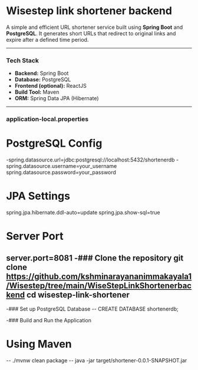 # Wisestep link shortener backend

A simple and efficient URL shortener service built using **Spring Boot** and **PostgreSQL**. It generates short URLs that redirect to original links and expire after a defined time period.

---

### Tech Stack

- **Backend:** Spring Boot
- **Database:** PostgreSQL
- **Frontend (optional):** ReactJS
- **Build Tool:** Maven
- **ORM:** Spring Data JPA (Hibernate)

---
### application-local.properties

# PostgreSQL Config
-spring.datasource.url=jdbc:postgresql://localhost:5432/shortenerdb
-spring.datasource.username=your_username
spring.datasource.password=your_password

# JPA Settings
spring.jpa.hibernate.ddl-auto=update
spring.jpa.show-sql=true

# Server Port
server.port=8081
-### Clone the repository
git clone https://github.com/kshminarayananimmakayala1/Wisestep/tree/main/WiseStepLinkShortenerbackend
cd wisestep-link-shortener
---

-### Set up PostgreSQL Database
-- CREATE DATABASE shortenerdb;


-### Build and Run the Application
# Using Maven
-- ./mvnw clean package
-- java -jar target/shortener-0.0.1-SNAPSHOT.jar


